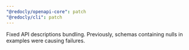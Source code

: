 ```yaml
---
"@redocly/openapi-core": patch
"@redocly/cli": patch
---
```


Fixed API descriptions bundling. Previously, schemas containing nulls in examples were causing failures.
